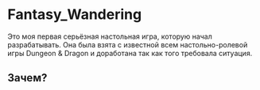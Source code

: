 # Fantasy_Wandering
Это моя первая серьёзная настольная игра, которую начал разрабатывать. Она была взята с известной всем настольно-ролевой игры Dungeon & Dragon и доработана так как того требовала ситуация.

## Зачем?
